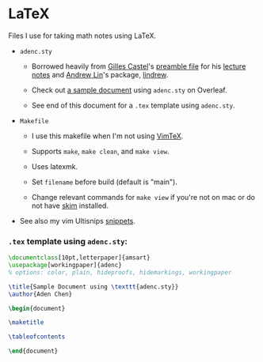 # LaTeX

Files I use for taking math notes using LaTeX. 

- `adenc.sty`

    - Borrowed heavily from 
        [Gilles Castel](https://github.com/gillescastel)'s 
        [preamble file](https://github.com/gillescastel/lecture-notes/blob/master/algebraic-topology/preamble.tex) 
        for his 
        [lecture notes](https://github.com/gillescastel/lecture-notes)
        and [Andrew Lin](https://web.stanford.edu/~lindrew/)'s
        package, [lindrew](https://web.stanford.edu/~lindrew/lindrew.sty). 

    - Check out [a sample document](https://www.overleaf.com/read/psgmvhwzppnr#adf899) using `adenc.sty` on Overleaf.
 
    - See end of this document for a `.tex` template using `adenc.sty`. 

    <!-- - Two options are available: `color` and `plain`. Pass `color` (`\usepackage[color]{adenc}`) to produce colored theorem environments; pass `plain` (`\usepackage[plain]{adenc}`)  to use the default theorem environments: `definition`, `plain`, and `remark`. -->

- `Makefile`
    
    - I use this makefile when I'm not using [VimTeX](https://github.com/lervag/vimtex). 

    - Supports `make`, `make clean`, and `make view`. 

    - Uses latexmk. 

    - Set `filename` before build (default is "main"). 

    - Change relevant commands for `make view` if you're not on mac or do not have [skim](https://skim-app.sourceforge.io/) installed. 

- See also my vim Ultisnips [snippets](https://github.com/AdenChen27/dotfiles/blob/main/vim/UltiSnips/tex.snippets). 



### `.tex` template using `adenc.sty`:

```tex
\documentclass[10pt,letterpaper]{amsart}
\usepackage[workingpaper]{adenc}
% options: color, plain, hideproofs, hidemarkings, workingpaper

\title{Sample Document using \texttt{adenc.sty}}
\author{Aden Chen}

\begin{document}

\maketitle

\tableofcontents

\end{document}
```


